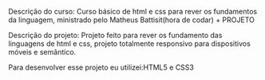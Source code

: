 
Descrição do curso:
Curso básico de html e css para rever os fundamentos da linguagem, ministrado pelo Matheus Battisit(hora de codar) + PROJETO

Descrição do projeto:
Projeto feito para rever os fundamento das linguagens de html e css, projeto totalmente responsivo para dispositivos móveis e semântico.



Para desenvolver esse projeto eu utilizei:HTML5 e CSS3
